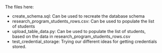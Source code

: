 The files here:
* create_schema.sql: Can be used to recreate the database schema
* research_program_students_rows.csv: Can be used to populate the list of students
* upload_table_data.py: Can be used to populate the list of students, based on the data in research_program_students_rows.csv
* test_credential_storage: Trying our different ideas for getting credentials stored.